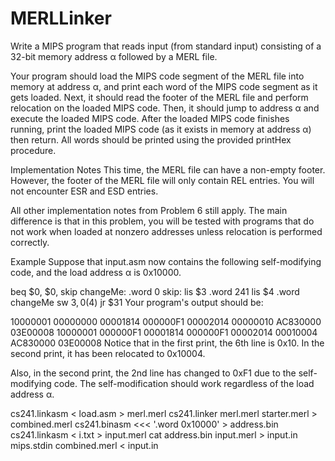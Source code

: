 # MERLLinker

Write a MIPS program that reads input (from standard input) consisting of a 32-bit memory address α followed by a MERL file.

Your program should load the MIPS code segment of the MERL file into memory at address α, and print each word of the MIPS code segment as it gets loaded.
Next, it should read the footer of the MERL file and perform relocation on the loaded MIPS code.
Then, it should jump to address α and execute the loaded MIPS code.
After the loaded MIPS code finishes running, print the loaded MIPS code (as it exists in memory at address α) then return.
All words should be printed using the provided printHex procedure.

Implementation Notes
This time, the MERL file can have a non-empty footer. However, the footer of the MERL file will only contain REL entries. You will not encounter ESR and ESD entries.

All other implementation notes from Problem 6 still apply. The main difference is that in this problem, you will be tested with programs that do not work when loaded at nonzero addresses unless relocation is performed correctly.

Example
Suppose that input.asm now contains the following self-modifying code, and the load address α is 0x10000.

beq $0, $0, skip
changeMe: .word 0
skip:
lis $3
.word 241
lis $4
.word changeMe
sw $3, 0($4)
jr $31
Your program's output should be:

10000001
00000000
00001814
000000F1
00002014
00000010
AC830000
03E00008
10000001
000000F1
00001814
000000F1
00002014
00010004
AC830000
03E00008
Notice that in the first print, the 6th line is 0x10. In the second print, it has been relocated to 0x10004.

Also, in the second print, the 2nd line has changed to 0xF1 due to the self-modifying code. The self-modification should work regardless of the load address α.


cs241.linkasm < load.asm > merl.merl
cs241.linker merl.merl starter.merl > combined.merl
cs241.binasm <<< '.word 0x10000' > address.bin
cs241.linkasm < i.txt > input.merl
cat address.bin input.merl > input.in
mips.stdin combined.merl < input.in
